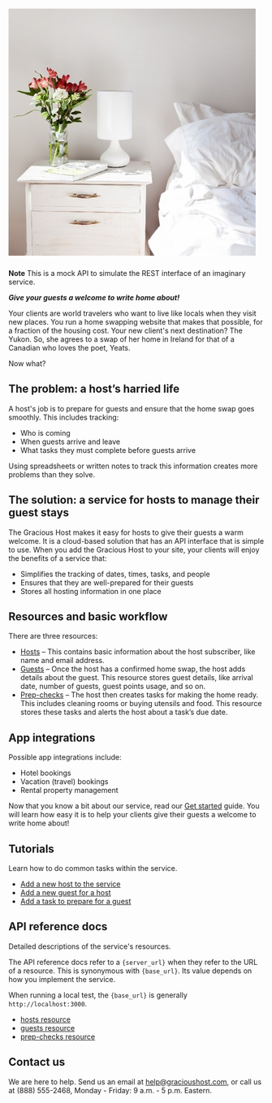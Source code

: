 # ![bed and flower](bedflower.jpg)

**Note** This is a mock API to simulate the REST interface of an imaginary service.

**_Give your guests a welcome to write home about!_**

Your clients are world travelers who want to live like locals when they visit new places. You run a home swapping website that makes that possible, for a fraction of the housing cost. Your new client's next destination? The Yukon. So, she agrees to a swap of her home in Ireland for that of a Canadian who loves the poet, Yeats.

Now what?

## The problem: a host’s harried life  

A host's job is to prepare for guests and ensure that the home swap goes smoothly. This includes tracking:

* Who is coming
* When guests arrive and leave
* What tasks they must complete before guests arrive

Using spreadsheets or written notes to track this information creates more problems than they solve.

## The solution: a service for hosts to manage their guest stays

The Gracious Host makes it easy for hosts to give their guests a warm welcome. It is a cloud-based solution that has an API interface that is simple to use. When you add the Gracious Host to your site, your clients will enjoy the benefits of a service that:

* Simplifies the tracking of dates, times, tasks, and people
* Ensures that they are well-prepared for their guests
* Stores all hosting information in one place

## Resources and basic workflow

There are three resources:

* [Hosts](api/users.md) – This contains basic information about the host subscriber, like name and email address.
* [Guests](api/house_exchanges.md) – Once the host has a confirmed home swap, the host adds details about the guest. This resource stores guest details, like arrival date, number of guests, guest points usage, and so on.
* [Prep-checks](api/prep_checks.md) – The host then creates tasks for making the home ready. This includes cleaning rooms or buying utensils and food. This resource stores these tasks and alerts the host about a task’s due date.

## App integrations

Possible app integrations include:

* Hotel bookings
* Vacation (travel) bookings
* Rental property management

Now that you know a bit about our service, read our [Get started](tutorials/tutorial-get-started.md) guide. You will learn how easy it is to help your clients give their guests a welcome to write home about!

## Tutorials

Learn how to do common tasks within the service.

* [Add a new host to the service](tutorials/tutorial-add-new-host.md)
* [Add a new guest for a host](tutorials/tutorial-add-new-guest.md)
* [Add a task to prepare for a guest](tutorials/tutorial-add-new-task.md)

## API reference docs

Detailed descriptions of the service's resources.

The API reference docs refer to a `{server_url}` when they
refer to the URL of a resource. This is synonymous with `{base_url}`. Its value depends
on how you implement the service.

When running a local test, the `{base_url}` is
generally `http://localhost:3000`.

* [hosts resource](api/users.md)
* [guests resource](api/house_exchanges.md)
* [prep-checks resource](api/prep_checks.md)

## Contact us

We are here to help. Send us an email at [help@gracioushost.com](gracioushost.com), or call us at (888) 555-2468, Monday - Friday: 9 a.m. - 5 p.m. Eastern.
